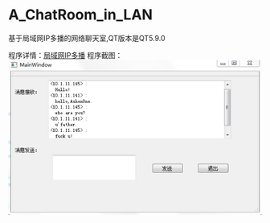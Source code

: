 # A_ChatRoom_in_LAN
基于局域网IP多播的网络聊天室,QT版本是QT5.9.0

程序详情：[局域网IP多播](http://mybules.com/?p=205)
程序截图：
![qwe](ChatRoom/get-2.png)

